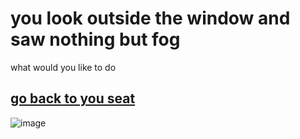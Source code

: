 # you look outside the window and saw nothing but fog

what would you like to do

## [go back to you seat](../home.md)

![image](https://github.com/billyl1116/cyoa/assets/146866846/a51ab31e-dbf7-48e8-be9b-125c39a8cbfc)
